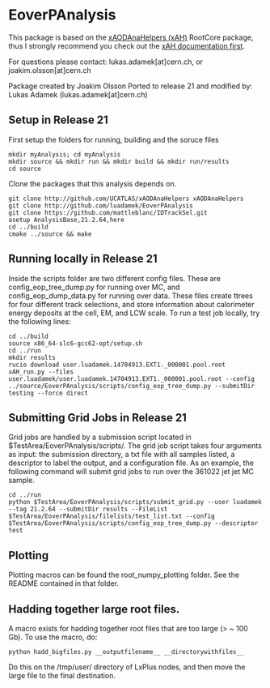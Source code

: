 # EoverPAnalysis

This package is based on the [xAODAnaHelpers (xAH)](https://github.com/UCATLAS/xAODAnaHelpers) RootCore package, thus I strongly recommend you check out the [xAH documentation first](https://xaodanahelpers.readthedocs.io/en/latest/).

For questions please contact: lukas.adamek[at]cern.ch, or joakim.olsson[at]cern.ch

Package created by Joakim Olsson
Ported to release 21 and modified by: Lukas Adamek (lukas.adamek[at]cern.ch)

## Setup in Release 21

First setup the folders for running, building and the soruce files
```
mkdir myAnalysis; cd myAnalysis
mkdir source && mkdir run && mkdir build && mkdir run/results
cd source
```

Clone the packages that this analysis depends on. 
```
git clone http://github.com/UCATLAS/xAODAnaHelpers xAODAnaHelpers
git clone http://github.com/luadamek/EoverPAnalysis
git clone https://github.com/mattleblanc/IDTrackSel.git
asetup AnalysisBase,21.2.64,here
cd ../build
cmake ../source && make
```

## Running locally in Release 21
Inside the scripts folder are two different config files. These are config_eop_tree_dump.py for running over MC, and config_eop_dump_data.py for running over data. These files create ttrees for four different track selections, and store information about calorimeter energy deposits at the cell, EM, and LCW scale. To run a test job locally, try the following lines:
```
cd ../build
source x86_64-slc6-gcc62-opt/setup.sh
cd ../run
mkdir results
rucio download user.luadamek.14704913.EXT1._000001.pool.root
xAH_run.py --files user.luadamek/user.luadamek.14704913.EXT1._000001.pool.root --config ../source/EoverPAnalysis/scripts/config_eop_tree_dump.py --submitDir testing --force direct
```

## Submitting Grid Jobs in Release 21
Grid jobs are handled by a submission script located in $TestArea/EoverPAnalysis/scripts/. The grid job script takes four arguments as input: the submission directory, a txt file with all samples listed, a descriptor to label the output, and a configuration file. As an example, the following command will submit grid jobs to run over the 361022 jet jet MC sample.
```
cd ../run
python $TestArea/EoverPAnalysis/scripts/submit_grid.py --user luadamek --tag 21.2.64 --submitDir results --FileList $TestArea/EoverPAnalysis/filelists/test_list.txt --config $TestArea/EoverPAnalysis/scripts/config_eop_tree_dump.py --descriptor test
```

## Plotting
Plotting macros can be found the root_numpy_plotting folder. See the README contained in that folder.

## Hadding together large root files.
A macro exists for hadding together root files that are too large (> ~ 100 Gb). To use the macro, do:
```
python hadd_bigfiles.py __outputfilename__ __directorywithfiles__
```
Do this on the /tmp/user/ directory of LxPlus nodes, and then move the large file to the final destination.

